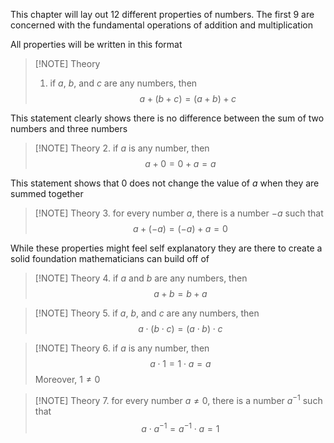 This chapter will lay out 12 different properties of numbers. The first 9 are concerned with the fundamental operations of addition and multiplication

All properties will be written in this format

> [!NOTE] Theory
> 1. if $a$, $b$, and $c$ are any numbers, then$$a+(b+c)=(a+b)+c$$

This statement clearly shows there is no difference between the sum of two numbers and three numbers

> [!NOTE] Theory
> 2. if $a$ is any number, then$$a+0=0+a=a$$

This statement shows that 0 does not change the value of *a* when they are summed together

> [!NOTE] Theory
> 3. for every number $a$, there is a number $-a$ such that$$a+(-a)=(-a)+a=0$$
> 

While these properties might feel self explanatory they are there to create a solid foundation mathematicians can build off of

> [!NOTE] Theory
> 4. if $a$ and $b$ are any numbers, then$$a+b=b+a$$

> [!NOTE] Theory
> 5. if $a$, $b$, and $c$ are any numbers, then$$a\cdot(b\cdot c)=(a\cdot b)\cdot c$$

> [!NOTE] Theory
> 6. if $a$ is any number, then$$a\cdot1=1\cdot a=a$$
> Moreover, $1\neq0$

> [!NOTE] Theory
> 7. for every number $a\neq0$, there is a number $a^{-1}$ such that$$a\cdot a^{-1}=a^{-1}\cdot a=1$$

